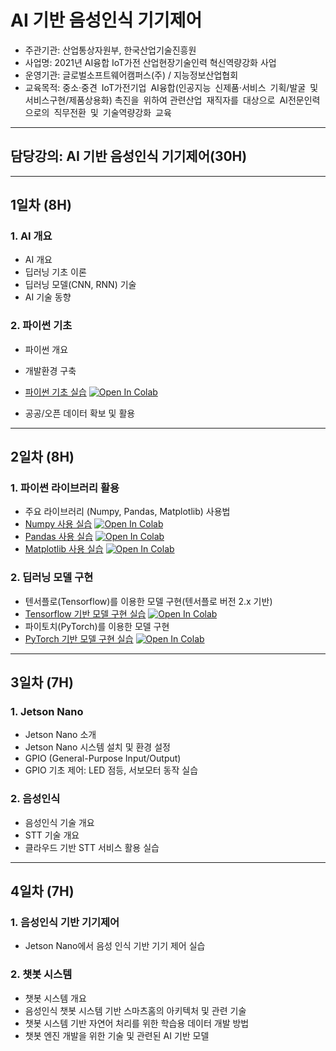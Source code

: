 # AI 기반 음성인식 기기제어
- 주관기관: 산업통상자원부, 한국산업기술진흥원
- 사업명: 2021년 AI융합 IoT가전 산업현장기술인력 혁신역량강화 사업
- 운영기관: 글로벌소프트웨어캠퍼스(주) / 지능정보산업협회
- 교육목적: 중소·중견 IoT가전기업 AI융합(인공지능 신제품·서비스 기획/발굴 및 서비스구현/제품상용화) 촉진을 위하여 관련산업 재직자를 대상으로 AI전문인력으로의 직무전환 및 기술역량강화 교육
---
## **담당강의: AI 기반 음성인식 기기제어(30H)**
---
## 1일차 (8H)
### 1. AI 개요
- AI 개요
- 딥러닝 기초 이론
- 딥러닝 모델(CNN, RNN) 기술
- AI 기술 동향
### 2. 파이썬 기초
- 파이썬 개요
- 개발환경 구축
- [파이썬 기초 실습](01_Python_Basics.ipynb) [![Open In Colab](https://colab.research.google.com/assets/colab-badge.svg)](https://colab.research.google.com/github/aidalabs/202110_GSC_Voice_JetsonNano/blob/main/01_Python_Basics.ipynb)

- 공공/오픈 데이터 확보 및 활용
---
## 2일차 (8H)
### 1. 파이썬 라이브러리 활용
- 주요 라이브러리 (Numpy, Pandas, Matplotlib) 사용법
- [Numpy 사용 실습](02_Numpy.ipynb) [![Open In Colab](https://colab.research.google.com/assets/colab-badge.svg)](https://colab.research.google.com/github/aidalabs/202110_GSC_Voice_JetsonNano/blob/main/02_Numpy.ipynb)
- [Pandas 사용 실습](03_Pandas.ipynb) [![Open In Colab](https://colab.research.google.com/assets/colab-badge.svg)](https://colab.research.google.com/github/aidalabs/202110_GSC_Voice_JetsonNano/blob/main/03_Pandas.ipynb)
- [Matplotlib 사용 실습](04_Matplotlib.ipynb) [![Open In Colab](https://colab.research.google.com/assets/colab-badge.svg)](https://colab.research.google.com/github/aidalabs/202110_GSC_Voice_JetsonNano/blob/main/04_Matplotlib.ipynb)
### 2. 딥러닝 모델 구현
- 텐서플로(Tensorflow)를 이용한 모델 구현(텐서플로 버전 2.x 기반)
- [Tensorflow 기반 모델 구현 실습](05_Tensorflow_2x.ipynb) [![Open In Colab](https://colab.research.google.com/assets/colab-badge.svg)](https://colab.research.google.com/github/aidalabs/202110_GSC_Voice_JetsonNano/blob/main/05_Tensorflow_2x.ipynb)
- 파이토치(PyTorch)를 이용한 모델 구현
- [PyTorch 기반 모델 구현 실습](06_PyTorch.ipynb) [![Open In Colab](https://colab.research.google.com/assets/colab-badge.svg)](https://colab.research.google.com/github/aidalabs/202110_GSC_Voice_JetsonNano/blob/main/06_PyTorch.ipynb)
---
## 3일차 (7H)
### 1. Jetson Nano
- Jetson Nano 소개
- Jetson Nano 시스템 설치 및 환경 설정
- GPIO (General-Purpose Input/Output)
- GPIO 기초 제어: LED 점등, 서보모터 동작 실습
### 2. 음성인식
- 음성인식 기술 개요
- STT 기술 개요
- 클라우드 기반 STT 서비스 활용 실습
---
## 4일차 (7H)
### 1. 음성인식 기반 기기제어
- Jetson Nano에서 음성 인식 기반 기기 제어 실습
### 2. 챗봇 시스템
- 챗봇 시스템 개요
- 음성인식 챗봇 시스템 기반 스마츠홈의 아키텍처 및 관련 기술
- 챗봇 시스템 기반 자연어 처리를 위한 학습용 데이터 개발 방법
- 챗봇 엔진 개발을 위한 기술 및 관련된 AI 기반 모델
